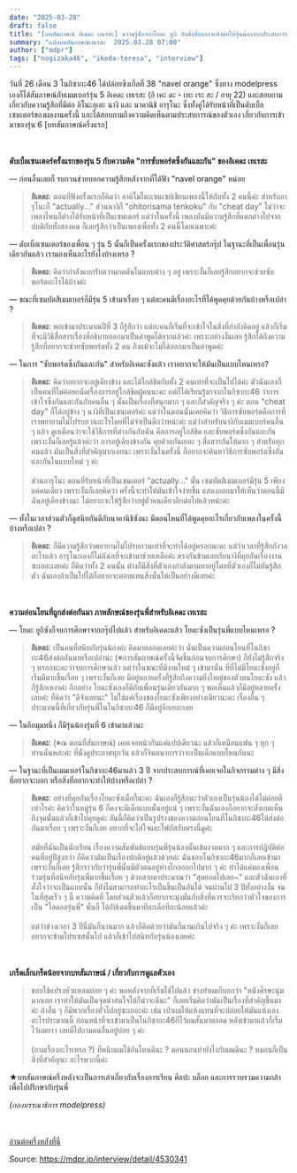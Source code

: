 ```yaml
---
date: "2025-03-28"
draft: false
title: "[บทสัมภาษณ์ อิเคดะ เทเรสะ] ความรู้สึกจากโยดะ ยูกิ กับสิ่งที่อยากจะส่งต่อให้รุ่นน้องจากประสบการณ์ของเธอ \"รูปร่างของความอ่อนโยนของโนกิซากะ46\""
summary: "แปลบทสัมภาษณ์เทเรสะ  2025.03.28 07:00"
author: ["mdpr"]
tags: ["nogizaka46", "ikeda-teresa", "interview"]
---
```


วันที่ 26 เดือน 3 โนกิซากะ46 ได้ปล่อยซิงเกิ้ลที่ 38 "navel orange" ซึ่งทาง modelpress เองก็ได้สัมภาษณ์กับเมมเบอร์รุ่น 5 อิเคดะ เทเรสะ (อิ เคะ ดะ・เทะ เระ สะ / อายุ 22) และสอบถามเกี่ยวกับความรู้สึกที่มีต่อ อิโนะอุเอะ นางิ และ นาคานิชิ อารุโนะ ซึ่งทั้งคู่ได้รับหน้าที่เป็นดับเบิ้ลเซนเตอร์ของผลงานครั้งนี้ และได้สอบถามถึงความคิดเห็นตามประสบการณ์ของตัวเอง เกี่ยวกับการเข้ามาของรุ่น 6 [บทสัมภาษณ์ครึ่งแรก]

\
\
**ดับเบิ้ลเซนเตอร์ครั้งแรกของรุ่น 5 กับความคิด "การซับพอร์ตซึ่งกันและกัน" ของอิเคดะ เทเรสะ**

― ก่อนอื่นเลยก็ รบกวนช่วยบอกความรู้สึกหลังจากที่ได้ฟัง "navel orange" หน่อย
> **อิเคดะ**: ตอนที่ฟังครั้งแรกก็คิดว่า อาคิโมโตะเซนเซย์เขียนเพลงนี้ให้กับทั้ง 2 คนนี้ค่ะ สำหรับอารุโนะก็ "actually..." ส่วนนางิก็ "ohitorisama tenkoku" กับ "cheat day" ไม่ว่าจะเพลงไหนก็ต่างได้รับหน้าที่เป็นเซนเตอร์ แต่ว่าในครั้งนี้ เพลงมันมีความรู้สึกที่แตกต่างไปจากปกติกับทั้งสองคน ก็เลยรู้สึกว่าเป็นเพลงเพื่อทั้ง 2 คนนี้โดยเฉพาะค่ะ

― ดับเบิ้ลเซนเตอร์ของเพื่อน ๆ รุ่น 5 นั้นก็เป็นครั้งแรกของประวัติศาสตร์กรุ๊ป ในฐานะที่เป็นเพื่อนรุ่นเดียวกันแล้ว เรามองเห็นอะไรยังไงบ้างเหรอ ?
> **อิเคดะ**: คิดว่ากำลังแบกรับความกดดันในแบบต่าง ๆ อยู่ เพราะงั้นก็เลยรู้สึกอยากจะช่วยซับพอร์ตอะไรได้บ้างค่ะ

― ขณะที่เซมบัตสึเมมเบอร์ก็มีรุ่น 5 เข้ามาเรื่อย ๆ แต่ละคนมีเรื่องอะไรที่ได้พูดคุยด้วยกันบ้างหรือเปล่า ?
> **อิเคดะ**: พอเข้ามาประมาณปีที่ 3 ก็รู้สึกว่า แต่ละคนก็เริ่มที่จะเข้าใจในสิ่งที่กำลังคิดอยู่ แล้วก็เริ่มที่จะมีวิธีสื่อสารเรื่องที่อธิบายออกมาเป็นคำพูดได้ยากแล้วค่ะ เพราะอย่างงั้นเลย รู้สึกได้ถึงความรู้สึกที่อยากจะช่วยซับพอร์ตทั้ง 2 คน ถึงแม้จะไม่ได้ออกมาเป็นคำพูดค่ะ

― ในการ "ซับพอร์ตซึ่งกันและกัน" สำหรับอิเคดะซังแล้ว เราอยากจะให้มันเป็นแบบไหนเหรอ?
> **อิเคดะ**: คิดว่าอยากจะอยู่เคียงข้าง และได้ใกล้ชิดกับทั้ง 2 คนเท่าที่จะเป็นไปได้ค่ะ ตัวฉันเองก็เป็นคนที่ไม่ค่อยถนัดเรื่องการอยู่ใกล้ชิดผู้คนนะคะ แต่ก็ได้เรียนรู้มาจากโนกิซากะ46 ว่าการเข้าใจซึ่งกันและกันกับคนอื่น ๆ นั้นเป็นเรื่องที่สนุกมาก ๆ และก็สำคัญจริง ๆ ค่ะ ตอน "cheat day" ก็ได้อยู่ข้าง ๆ นางิที่เป็นเซนเตอร์ค่ะ แต่ว่าในตอนนั้นเคยคิดว่า วิธีการซับพอร์ตคือการที่เราพยายามไม่ไปรบกวนอะไรโดยที่ไม่จำเป็นดีกว่าหน่ะค่ะ แต่ว่าสำหรับนางิกับเมมเบอร์คนอื่น ๆ แล้ว ดูเหมือนว่าจะใช้วิธีการที่ต่างกันกับฉัน คือการอยู่ใกล้ชิด และซับพอร์ตซึ่งกันและกัน เพราะงั้นก็เลยรู้แล้วค่ะว่า การอยู่เคียงข้างกัน คุยด้วยกันเยอะ ๆ สื่อสารกันให้มาก ๆ สำหรับทุกคนแล้ว มันเป็นสิ่งที่สำคัญมากเลยนะ เพราะงั้นในครั้งนี้ ก็อยากจะค้นหาวิธีการซับพอร์ตซึ่งกันและกันในแบบใหม่ ๆ ค่ะ\
\
ส่วนอารุโนะ ตอนที่รับหน้าที่เป็นเซนเตอร์ "actually..." นั้น เซมบัตสึเมมเบอร์มีรุ่น 5 เพียงแค่คนเดียว เพราะงั้นก็เลยคิดว่า ครั้งนี้จะทำให้มันเข้าใจง่ายขึ้น แสดงออกมาให้เห็นว่าตอนนี้มีฉันอยู่เคียงข้างนะ ไม่อยากจะให้รู้สึกว่าอยู่ตัวคนเดียวอีกต่อไปแล้วหน่ะค่ะ

― ทั้งในเวลาส่วนตัวก็ดูสนิทกันดีกับนาคานิชิซังนะ มีตอนไหนที่ได้พูดคุยอะไรเกี่ยวกับเพลงในครั้งนี้บ้างหรือเปล่า ?
> **อิเคดะ**: ก็มีความรู้สึกว่าพยายามไม่ไปรบกวนเท่าที่จะทำได้อยู่หรอกนะคะ แต่ว่าเวลาที่รู้สึกกังวลอะไรแล้ว อารุโนะเองก็ไม่ลังเลที่จะเข้ามาช่วยเหลือค่ะ ตรงกันข้ามเลยกับนางิที่คุยกันเรื่องงานซะเยอะเลยค่ะ ก็คิดว่าทั้ง 2 คนนั้น ต่างก็มีสิ่งที่ตัวเองกำลังตามหาอยู่โดยที่ตัวเองก็ไม่ทันรู้สึกตัว ฉันเองถ้าเป็นไปได้ก็อยากจะตอบแทนสิ่งนั้นให้เป็นอย่างดีเลยค่ะ

\
\
**ความอ่อนโยนที่ถูกส่งต่อกันมา ภาพลักษณ์ของรุ่นพี่สำหรับอิเคดะ เทเรสะ** 

― โยดะ ยูกิซังก็จบการศึกษาจากกรุ๊ปไปแล้ว สำหรับอิเคดะแล้ว โยดะซังเป็นรุ่นพี่แบบไหนเหรอ ?
> **อิเคดะ**: เป็นคนที่สนิทกับรุ่นน้องค่ะ คิดมาตลอดเลยค่ะว่า นั่นเป็นความอ่อนโยนที่โนกิซากะ46ส่งต่อกันมาหรือเปล่านะ (※การสัมภาษณ์ครั้งนี้จัดขึ้นก่อนจบการศึกษา) ก็ยังไม่รู้สึกจริง ๆ หรอกนะคะว่าจบการศึกษาแล้ว แต่ว่าในขณะที่มีงานใหม่ ๆ เข้ามานั้น ที่ที่ไม่มีโยดะซังอยู่ก็เริ่มมีมากขึ้นเรื่อย ๆ เพราะงั้นก็เลย มีอยู่หลายครั้งที่รู้สึกถึงความยิ่งใหญ่ของตัวตนโยดะซัง แล้วก็รู้สึกเหงาค่ะ อีกอย่าง โยดะซังเองก็ดีกับเพื่อนรุ่นเดียวกันมาก ๆ พอเห็นแล้วก็มีอยู่หลายครั้งเลยค่ะ ที่คิดว่า "ดีจังเลยนะ" ไม่ใช่แค่เรื่องของโยดะซังเพียงอย่างเดียวนะคะ เรื่องอื่น ๆ ประมาณนี้ที่เกี่ยวกับรุ่นพี่ในโนกิซากะ46 ก็มีอยู่อีกเยอะเลย

― ในอีกมุมหนึ่ง ก็มีรุ่นน้องรุ่นที่ 6 เข้ามาแล้วนะ
> **อิเคดะ**: (※ณ ตอนที่สัมภาษณ์) เคยเจอหน้ากันแค่แปปเดียวนะ แล้วก็เหมือนแฟน ๆ ทุก ๆ ท่านนั่นหล่ะค่ะ ที่นั่งดูประกาศทุกวัน แล้วก็จินตนาการว่าจะเป็นเด็กแบบไหนกันนะ

― ในฐานะที่เป็นเมมเบอร์โนกิซากะ46มาแล้ว 3 ปี จากประสบการณ์ที่เคยเจอในกิจกรรมต่าง ๆ มีสิ่งที่อยากจะบอก หรือสิ่งที่อยากจะทำให้บ้างหรือเปล่า ?
> **อิเคดะ**: อย่างที่คุยกันเรื่องโยดะซังเมื่อกี้นะคะ ฉันเองก็รู้สึกนะว่าตัวเองเป็นรุ่นน้องได้ไม่ค่อยดีเท่าไรค่ะ คิดว่าในหมู่รุ่น 6 ก็คงจะมีเด็กแบบนั้นอยู่แน่ ๆ เพราะงั้นฉันเองก็อยากจะสังเกตเห็นถึงจุดนั้นแล้วก็เข้าไปคุยดูค่ะ อันนี้ก็คิดว่าเป็นรูปร่างของความอ่อนโยนที่โนกิซากะ46ได้ส่งต่อกันมาเรื่อย ๆ เพราะงั้นก็เลย อยากที่จะใส่ใจและโฟกัสกับตรงนี้ดูค่ะ\
\
สมัยที่ฉันเป็นนักเรียน เรื่องความสัมพันธ์แบบรุ่นพี่รุ่นน้องนั้นเข้มงวดมาก ๆ และการปฏิบัติต่อคนที่อยู่ปีสูงกว่า ก็คิดว่ามันเป็นเรื่องปกติอยู่แล้วด้วยค่ะ ฉันชอบโนกิซากะ46มากก็เลยเข้ามา เพราะงั้นก็เลย รู้สึกราวกับว่ารุ่นพี่นั้นมีตัวตนอยู่ห่างไกลออกไปมาก ๆ ค่ะ ทำได้แค่มองเพื่อนร่วมรุ่นที่สนิทกับรุ่นพี่มากขึ้นเรื่อย ๆ ด้วยสายตาประมาณว่า "สุดยอดไปเลย~" และตัวฉันเองที่ตั้งใจว่าจะเป็นแบบนั้น ก็ยังไม่สามารถทำอะไรเป็นชิ้นเป็นอันได้ จนผ่านไป 3 ปีทั้งอย่างงั้น จนในที่สุดเร็ว ๆ นี้ ความคิดที่ โดยส่วนตัวแล้วก็อยากจะมุ่งมั่นกับสิ่งที่ควรจะเรียกว่าหัวใจของการเป็น "ไอดอลรุ่นพี่" นั้นก็ ได้อัปเดตขึ้นมาทีละเล็กทีละน้อยแล้วค่ะ\
\
แต่ว่าช่วงเวลา 3 ปีนี่มันก็นานมาก แล้วก็คิดด้วยว่ามันก็นานเกินไปจริง ๆ ค่ะ เพราะงั้นก็เลย อยากจะข้ามโปรเซสนั้นไป แล้วก็เข้าไปสนิทกับรุ่นน้องเลยค่ะ

\
\
**เกร็ดเล็กเกร็ดน้อยจากบทสัมภาษณ์ / เกี่ยวกับการดูแลตัวเอง**

> ชอบใช้แปรงหัวแหลมบ่อย ๆ ค่ะ พอหลังจากที่เริ่มใช้ไปแล้ว ช่างทำผมก็บอกว่า "หนังศีรษะนุ่มมากเลย เราทำให้มันเป็นจุดน่าสนใจได้ก็น่าจะดีนะ" ก็เลยเริ่มคิดว่ามันเป็นเรื่องที่สำคัญขึ้นมาค่ะ ถ้าอื่น ๆ ก็มีพวกเรื่องทั่วไปอยู่ซะเยอะค่ะ เช่น เป่าผมให้แห้งแทนที่จะปล่อยให้มันแห้งเอง อะไรประมาณนี้ ก่อนหน้าที่จะเข้ามาเป็นโนกิซากะ46ก็ไว้ผมสั้นมาตลอด หลังเข้ามาแล้วก็เริ่มไว้ผมยาว เลยมีไปถามคนอื่นอยู่บ่อย ๆ ค่ะ\
\
(ถามเรื่องอะไรเหรอ ?) ที่หนีบผมใช้อันไหนดีนะ ? ตอนนอนทำยังไงกับผมดีนะ ? หมอนก็เป็นสิ่งที่สำคัญนะ อะไรพวกนี้ค่ะ

★บทสัมภาษณ์ครึ่งหลังจะเป็นการเล่าเกี่ยวกับเรื่องการเรียน ศิลปะ บล็อก และการรวบรวมความกล้าเพื่อไปปรึกษากับรุ่นพี่

*(กองบรรณาธิการ modelpress)*

\
\
[อ่านต่อครึ่งหลังที่นี่](./teresa-mdpr-interview-2-20250328.md)

Source: https://mdpr.jp/interview/detail/4530341
